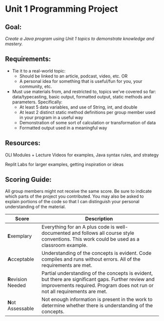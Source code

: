# Unit 1 Programming Project #
## Goal: ##
_Create a Java program using Unit 1 topics to demonstrate knowledge and mastery._
## Requirements: ##
- Tie it to a real-world topic:
  - Should be linked to an article, podcast, video, etc.
OR 
  - A personal idea for something that is useful/fun for you, your community, etc.
- Must use materials from, and restricted to, topics we've covered so far: data/typecasting, basic output, formatted output, static methods and parameters. Specifically:
  - At least 5 data variables, and use of String, int, and double
  - At least 2 distinct static method definitions per group member used in your program in a useful way
  - Demonstration of some sort of calculation or transformation of data
  - Formatted output used in a meaningful way

## Resources: ##
OLI Modules + Lecture Videos for examples, Java syntax rules, and strategy

Replit Labs for larger examples, getting inspiration or ideas

## Scoring Guide: ##
All group members might not receive the same score. Be sure to indicate which parts of the project you contributed. You may also be asked to explain portions of the code so that I can distinguish your personal understanding of the material.

| Score               | Description                                                                                                                                                                       |
|---------------------|-----------------------------------------------------------------------------------------------------------------------------------------------------------------------------------|
| **E**xemplary       | Everything for an A plus code is well-documented and follows all course style conventions. This work could be used as a classroom example.                                        |
| **A**cceptable      | Understanding of the concepts is evident. Code compiles and runs without errors. All of the requirements are met.                                                                 |
| **R**evision Needed | Partial understanding of the concepts is evident, but there are significant gaps. Further review and improvements required. Program does not run or not all requirements are met. |
| **N**ot Assessable  | Not enough information is present in the work to determine whether there is understanding of the concepts.                                                                        |
